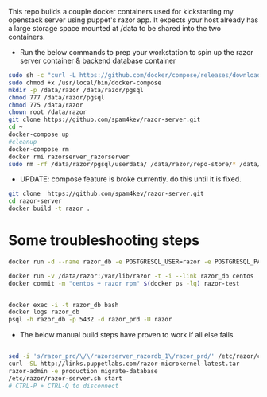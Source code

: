 This repo builds a couple docker containers used for kickstarting my openstack server using puppet's razor app.
It expects your host already has a large storage space mounted at /data to be shared into the two containers.

- Run the below commands to prep your workstation to spin up the razor server container & backend database container
```bash
sudo sh -c "curl -L https://github.com/docker/compose/releases/download/1.5.2/docker-compose-`uname -s`-`uname -m` > /usr/local/bin/docker-compose"
sudo chmod +x /usr/local/bin/docker-compose
mkdir -p /data/razor /data/razor/pgsql
chmod 777 /data/razor/pgsql
chmod 775 /data/razor
chown root /data/razor
git clone https://github.com/spam4kev/razor-server.git
cd ~
docker-compose up
#cleanup
docker-compose rm
docker rmi razorserver_razorserver
sudo rm -rf /data/razor/pgsql/userdata/ /data/razor/repo-store/* /data/razor/razor-server.sh
```

-  UPDATE: compose feature is broke currently. do this until it is fixed.

```bash
git clone  https://github.com/spam4kev/razor-server.git
cd razor-server
docker build -t razor .
```

# Some troubleshooting steps

```bash
docker run -d --name razor_db -e POSTGRESQL_USER=razor -e POSTGRESQL_PASSWORD=mypass -e POSTGRESQL_DATABASE=razor_prd -v /data/razor/pgsql:/var/lib/pgsql/data centos/postgresql-94-centos7

docker run -v /data/razor:/var/lib/razor -t -i --link razor_db centos
docker commit -m "centos + razor rpm" $(docker ps -lq) razor-test


docker exec -i -t razor_db bash
docker logs razor_db
psql -h razor_db -p 5432 -d razor_prd -U razor
```


-  The below manual build steps have proven to work if all else fails

```bash

sed -i 's/razor_prd/\/\/razorserver_razordb_1\/razor_prd/' /etc/razor/config.yaml
curl -SL http://links.puppetlabs.com/razor-microkernel-latest.tar      | tar -xC /var/lib/razor/repo-store/
razor-admin -e production migrate-database
/etc/razor/razor-server.sh start
# CTRL-P + CTRL-Q to disconnect
```  
